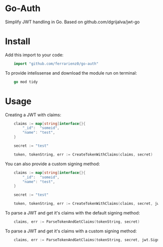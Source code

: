 # Go-Auth

Simplify JWT handling in Go. Based on github.com/dgrijalva/jwt-go

# Install

Add this import to your code:

```go
    import "github.com/ferrarienz0/go-auth"
```

To provide intelissense and download the module run on terminal:

```go
    go mod tidy
```

# Usage

Creating a JWT with claims:

```go
    claims := map[string]interface{}{
		"_id":  "someid",
		"name": "test",
	}

	secret := "test"

	token, tokenString, err := CreateTokenWithClaims(claims, secret)
```

You can also provide a custom signing method:

```go
    claims := map[string]interface{}{
		"_id":  "someid",
		"name": "test",
	}

	secret := "test"

	token, tokenString, err := CreateTokenWithClaims(claims, secret, jwt.SigningMethodHS512)
```

To parse a JWT and get it's claims with the default signing method:

```go
    claims, err := ParseTokenAndGetClaims(tokenString, secret)
```

To parse a JWT and get it's claims with a custom signing method:

```go
    claims, err := ParseTokenAndGetClaims(tokenString, secret, jwt.SigningMethodHS512)
```
